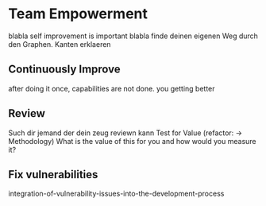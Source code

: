 # Team Empowerment

blabla self improvement is important blabla
finde deinen eigenen Weg durch den Graphen.
Kanten erklaeren

## Continuously Improve

after doing it once, capabilities are not done. you getting better

## Review

Such dir jemand der dein zeug reviewn kann
Test for Value (refactor: -> Methodology)
What is the value of this for you and how would you measure it?

## Fix vulnerabilities

integration-of-vulnerability-issues-into-the-development-process
